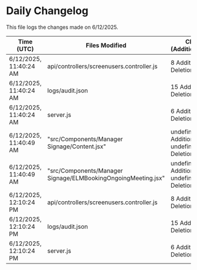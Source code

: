 # Daily Changelog

This file logs the changes made on 6/12/2025.

| Time (UTC)             | Files Modified                    | Changes (Addition/Deletion) |
|------------------------|-----------------------------------|-----------------------------|
| 6/12/2025, 11:40:24 AM | api/controllers/screenusers.controller.js | 8 Additions & 8 Deletions |
| 6/12/2025, 11:40:24 AM | logs/audit.json | 15 Additions & 15 Deletions |
| 6/12/2025, 11:40:24 AM | server.js | 6 Additions & 0 Deletions |
| 6/12/2025, 11:40:49 AM | "src/Components/Manager Signage/Content.jsx" | undefined Additions & undefined Deletions|
| 6/12/2025, 11:40:49 AM | "src/Components/Manager Signage/ELMBookingOngoingMeeting.jsx" | undefined Additions & undefined Deletions|
| 6/12/2025, 12:10:24 PM | api/controllers/screenusers.controller.js | 8 Additions & 8 Deletions|
| 6/12/2025, 12:10:24 PM | logs/audit.json | 15 Additions & 15 Deletions|
| 6/12/2025, 12:10:24 PM | server.js | 6 Additions & 0 Deletions|

